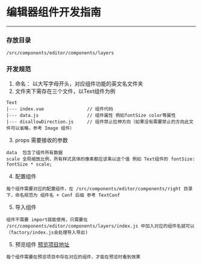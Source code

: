 # 编辑器组件开发指南
---

### 存放目录
```
/src/components/editor/components/layers
```

### 开发规范
1. 命名： 以大写字母开头，对应组件功能的英文名文件夹
2. 文件夹下需存在三个文件，以Text组件为例
```
Text
|--- index.vue                // 组件代码
|--- data.js                  // 组件属性 例如fontSize color等属性
|--- disallowDirection.js     // 组件禁止拉伸方向（如果没有需要禁止的方向此文件可以省略，参考 Image 组件）
```
3. props 需要接收的参数
```
data  包含了组件所有数据
scale 全局缩放比例，所有样式具体的像素都应该乘以这个值 例如 Text组件的 fontSize: fontSize * scale;
```
4. 配置组件
```
每个组件需要对应的配置组件，在 /src/components/editor/components/right 目录下，命名规范为 组件名 + Conf 后缀 参考 TextConf
```
5. 导入组件
```
组件不需要 import就能使用，只需要在 /src/components/editor/components/layers/index.js 中加入对应的组件名就可以（factory/index.js会处理导入导出)
```
5. 预览组件 [预览项目地址](https://github.com/DESIGN-PORTAL/DESIGNPORTAL-VIEWER)
```
每个组件需要在预览项目中存在对应的组件，才能在预览时看到效果
```